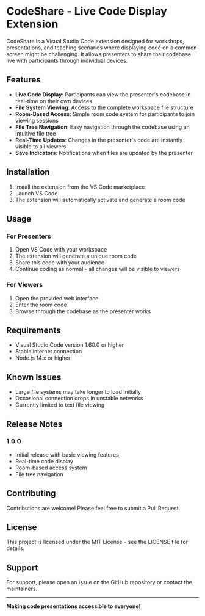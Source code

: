 # CodeShare - Live Code Display Extension

CodeShare is a Visual Studio Code extension designed for workshops, presentations, and teaching scenarios where displaying code on a common screen might be challenging. It allows presenters to share their codebase live with participants through individual devices.

## Features

- **Live Code Display**: Participants can view the presenter's codebase in real-time on their own devices
- **File System Viewing**: Access to the complete workspace file structure
- **Room-Based Access**: Simple room code system for participants to join viewing sessions
- **File Tree Navigation**: Easy navigation through the codebase using an intuitive file tree
- **Real-Time Updates**: Changes in the presenter's code are instantly visible to all viewers
- **Save Indicators**: Notifications when files are updated by the presenter

## Installation

1. Install the extension from the VS Code marketplace
2. Launch VS Code
3. The extension will automatically activate and generate a room code

## Usage

### For Presenters
1. Open VS Code with your workspace
2. The extension will generate a unique room code
3. Share this code with your audience
4. Continue coding as normal - all changes will be visible to viewers

### For Viewers
1. Open the provided web interface
2. Enter the room code
3. Browse through the codebase as the presenter works

## Requirements

- Visual Studio Code version 1.60.0 or higher
- Stable internet connection
- Node.js 14.x or higher

## Known Issues

- Large file systems may take longer to load initially
- Occasional connection drops in unstable networks
- Currently limited to text file viewing

## Release Notes

### 1.0.0
- Initial release with basic viewing features
- Real-time code display
- Room-based access system
- File tree navigation


## Contributing

Contributions are welcome! Please feel free to submit a Pull Request.

## License

This project is licensed under the MIT License - see the LICENSE file for details.

## Support

For support, please open an issue on the GitHub repository or contact the maintainers.

---

**Making code presentations accessible to everyone!**
